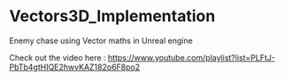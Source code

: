 # Vectors3D_Implementation
 Enemy chase using Vector maths in Unreal engine



Check out the video here  : https://www.youtube.com/playlist?list=PLFtJ-PbTb4gtHIQE2hwvKAZ182o6F8po2

